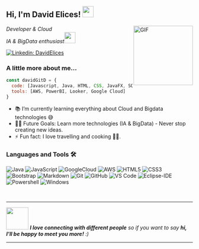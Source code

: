 <h2> Hi, I'm David Elices! <img width="30px" src="https://media.tenor.com/images/3b388fe03da271d2674faf85eb7c3fcd/tenor.gif" /></h2>
<img align="right" alt="GIF" height="160px" src="https://media.giphy.com/media/du3J3cXyzhj75IOgvA/giphy.gif" />
<p><em>Developer & Cloud</br>IA & BigData enthusiast<img src="https://media.giphy.com/media/WUlplcMpOCEmTGBtBW/giphy.gif" width="30"> 
</em></p>

[![Linkedin: DavidElices](https://img.shields.io/badge/-DavidElices-blue?style=flat-square&logo=Linkedin&logoColor=white&link=https://www.linkedin.com/in/david-elices-reolid-984a3720b/)](https://www.linkedin.com/in/david-elices-reolid-984a3720b/)


### A little more about me...  

```javascript
const davidGitD = {
  code: [Javascript, Java, HTML, CSS, JavaFX, SQL, Java],
  tools: [AWS, PowerBI, Looker, Google Cloud]
}
```
- 📚 I’m currently learning everything about Cloud and Bigdata technologies 😅
- 💪🏼 Future Goals: Learn more technologies (IA & BigData) - Never stop creating new ideas.
- ⚡ Fun fact: I love travelling and cooking 👨‍🍳.




### Languages and Tools 🛠 

![Java](http://img.shields.io/badge/-Java-5B4638?style=flat-square&logo=java&logoColor=ffffff)
![JavaScript](https://img.shields.io/badge/-JavaScript-%23F7DF1C?style=flat-square&logo=javascript&logoColor=000000&labelColor=%23F7DF1C&color=%23FFCE5A)
![GoogleCloud](https://img.shields.io/badge/-GoogleCloud-%23F05032?style=flat-square&logo=GoogleCloud&logoColor=%23ffffff)
![AWS](http://img.shields.io/badge/-AWS-0078D6?style=flat-square&logo=AWS&logoColor=ffffff)
![HTML5](https://img.shields.io/badge/-HTML5-%23E44D27?style=flat-square&logo=html5&logoColor=ffffff)
![CSS3](https://img.shields.io/badge/-CSS3-%231572B6?style=flat-square&logo=css3)
![Bootstrap](https://img.shields.io/badge/-Bootstrap-563D7C?style=flat-square&logo=Bootstrap)
![Markdown](https://img.shields.io/badge/-Markdown-000000?style=flat-square&logo=markdown)
![Git](https://img.shields.io/badge/-Git-%23F05032?style=flat-square&logo=git&logoColor=%23ffffff)
![GitHub](https://img.shields.io/badge/-GitHub-181717?style=flat-square&logo=github)
![VS Code](http://img.shields.io/badge/-VS%20Code-007ACC?style=flat-square&logo=visual-studio-code&logoColor=ffffff)
![Eclipse-IDE](http://img.shields.io/badge/-Eclipse-2C2255?style=flat-square&logo=eclipse&logoColor=ffffff)
![Powershell](http://img.shields.io/badge/-Powershell-5391FE?style=flat-square&logo=powershell&logoColor=ffffff)
![Windows](http://img.shields.io/badge/-Windows-0078D6?style=flat-square&logo=windows&logoColor=ffffff)

<br/>

---  
<img src="https://media.giphy.com/media/LnQjpWaON8nhr21vNW/giphy.gif" width="60"> <em><b>I love connecting with different people</b> so if you want to say <b>hi, I'll be happy to meet you more!</b> :)</em>

---

